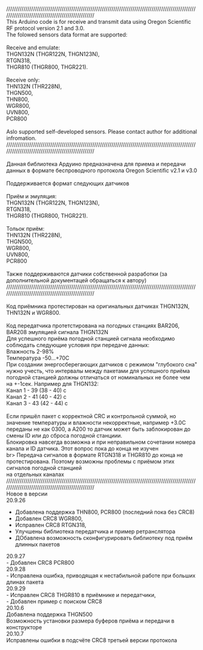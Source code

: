 /////////////////////////////////////////////////////////////////////////////////////////////////////////////////////////////////////////////////<br>
This Arduino code is for receive and transmit data using Oregon Scientific RF protocol version 2.1 and 3.0. <br>
The folowed sensors data format are supported:<br>
<br>
Receive and emulate:<br>
<list>
THGN132N (THGR122N, THGN123N),<br>
RTGN318,<br>
THGR810 (THGR800, THGR221).<br>
</list>
<br>
Receive only:<br>
<list>
THN132N (THR228N),<br>
THGN500,<br>
THN800,<br>
WGR800,<br>
UVN800,<br>
PCR800<br>
</list>
<br>
Aslo supported self-developed sensors. Please contact author for additional infromation.<br>
/////////////////////////////////////////////////////////////////////////////////////////////////////////////////////////////////////////////////<br>
<br>
Данная библиотека Ардуино предназначена для приема и передачи данных в формате беспроводного протокола Oregon Scientific v2.1 и v3.0<br>
<br>
Поддерживается формат следующих датчиков<br>
<br>
Приём и эмуляция:<br>
<list>
THGN132N (THGR122N, THGN123N),<br>
RTGN318,<br>
THGR810 (THGR800, THGR221).<br>
</list>
<br>
Тольок приём:<br>
<list>
THN132N (THR228N),<br>
THGN500,<br>
WGR800,<br>	
UVN800,<br>
PCR800<br>
</list>
<br>
Также поддерживаются датчики собственной разработки (за дополнительной документацей обращаться к автору)<br>
/////////////////////////////////////////////////////////////////////////////////////////////////////////////////////////////////////////////////<br>
<br>
Код приёмника протестирован на оригинальных датчиках THGN132N, THN132N и WGR800.<br>
<br>
Код передатчика протетстирована на погодных станциях BAR206, BAR208 эмуляцией сигнала THGN132N<br>
Для успешного приёма погодной станцией сигнала необходимо соблюдать следующие условия при передаче данных:<br>
Влажность 2-98%<br>
Температура -50...+70С<br>
При создании энергосберегающих датчиков с режимом "глубокого сна" нужно учесть, что интервалы между пакетами для успешного приёма погодной станцией 
должны отличаться от номинальных не более чем на +-1сек. Например для THGN132:<br>
<list>
Канал 1 - 39 (38 - 40) c <br>
Канал 2 - 41 (40 - 42) c<br>
Канал 3 - 43 (42 - 44) c<br>
</list>
<br>
Если пришёл пакет с корректной CRC и контрольной суммой, но значение температуры и влажности некорректные, например +3.0С переданы не как 0300, а A200
то датчик может быть заблокирован до смены ID или до сброса погодной станциии.<br>
Блокировка навсегда возможна и при неправильном сочетании номера канала и ID датчика. Этот вопрос пока до конца не изучен<br>
br>
Передача сигналов в формате RTGN318 и THGR810 до конца не протестирована. Поэтому возможны проблемы с приёмом этих сигналов погодной станцией<br>
на отдельных каналах<br>
/////////////////////////////////////////////////////////////////////////////////////////////////////////////////////////////////////////////////<br>
Новое в версии<br>
20.9.26 <br>
<list>
- Добавлена поддержка THN800, PCR800 (последний пока без CRC8)<br>
- Добавлен CRC8 WGR800,<br>
- Исправлен CRC8 RTGN318,<br>
- Улучшены библиотека передатчика и пример ретранслятора<br>
- ДОбавлена возможность сконфигурировать библиотеку под приём длинных пакетов<br>
</list>
20.9.27 <br>
<list>
- Добавлен CRC8 PCR800<br>
</list> 
20.9.28 <br>
<list>
- Исправлена ошибка, приводящая к нестабильной работе при больших длинах пакета<br>
</list>
20.9.29 <br>
<list>
- Исправлен CRC8 THGR810 в приёмнике и передатчики,<br>
- Добавлен пример с поиском CRC8<br>
 </list>
20.10.6 <br>
<list>
Добавлена поддержка THGN500<br>
Возможность установки размера буферов приёма и передачи в конструкторе<br>
</list>
20.10.7 <br>
<list>
Исправлены ошибки в подсчёте CRC8 третьей версии протокола<br>
</list>
